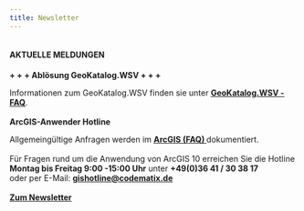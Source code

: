 ```yaml
---
title: Newsletter
---
```

<div class="xsmall-24 small-24 medium-12 large-12 xlarge-12 columns">
    <!-- div class="teaser-data search" style="height: 375px;" -->
    <div class="teaser-data search" style="height: 515px;">
        <div>
            <div class="teaser__content ob-container">
                <h4 style="text-transform: uppercase;">Aktuelle Meldungen</h4>
            </div>
            <b>+ + + Ablösung GeoKatalog.WSV + + +</b>
            <p>Informationen zum GeoKatalog.WSV finden sie unter <a
                    href="https://it-navigator.wsv.res.bund.de/display/geoportalwsvhilfe/GeoKatalog.WSV+geht+in+GeoPortal.WSV-Suche+auf"
                    target="_new">
                <b><u>GeoKatalog.WSV - FAQ</u></b></a>.<br/><br/>
                <b>ArcGIS-Anwender Hotline</b>
            <p>Allgemeingültige Anfragen werden im <a
                    href="https://it-navigator.wsv.res.bund.de/display/GDIGIS/ArcGIS+FAQ" target="_new">
                <b>
                    <u>ArcGIS (FAQ)</u>
                </b>
            </a> dokumentiert.<br/>
                <br/>Für Fragen rund um die Anwendung von ArcGIS 10 erreichen Sie die Hotline <br/>
                <strong>Montag bis Freitag 9:00 -15:00 Uhr</strong> unter <strong>+49(0)36 41 / 30 38 17</strong>
                <br/>oder per E-Mail: <a href="mailto:gishotline@codematix.de">
                    <strong>gishotline@codematix.de</strong>
                </a>
                <br/>
                <br/>
                <a href="https://intranet.res.bund.de/Shared/Fachinformationen/WS/Navigation_Inhalt/02_Projekte_Verfahren/Geographische_Information_GIS/01_Newsletter/Newsletter_node.html"
                   target="_new">
                    <b>
                        <u>Zum Newsletter</u>
                    </b>
                </a>
            </p>
        </div>
    </div>
</div>